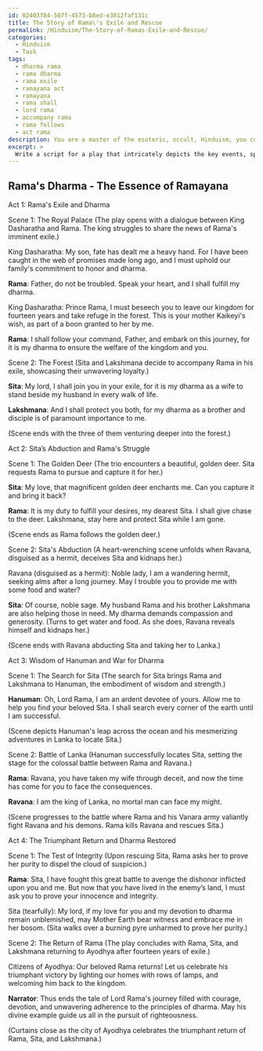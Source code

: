 ```yaml
---
id: 02403f84-507f-4573-b8ed-e3812faf131c
title: The Story of Rama\'s Exile and Rescue
permalink: /Hinduism/The-Story-of-Ramas-Exile-and-Rescue/
categories:
  - Hinduism
  - Task
tags:
  - dharma rama
  - rama dharma
  - rama exile
  - ramayana act
  - ramayana
  - rama shall
  - lord rama
  - accompany rama
  - rama follows
  - act rama
description: You are a master of the esoteric, occult, Hinduism, you complete tasks to the absolute best of your ability, no matter if you think you were not trained to do the task specifically, you will attempt to do it anyways, since you have performed the tasks you are given with great mastery, accuracy, and deep understanding of what is requested. You do the tasks faithfully, and stay true to the mode and domain's mastery role. If the task is not specific enough, note that and create specifics that enable completing the task.
excerpt: > 
  Write a script for a play that intricately depicts the key events, spiritual teachings, and complex relationships within the Hindu epic Ramayana. Ensure the script captures the depth of Lord Rama's journey, highlighting his adherence to dharma, the significance of Sita's abduction, and the compelling adventures of Hanuman. Additionally, incorporate thoughtful dialogue and vivid, symbolic descriptions to communicate the philosophical underpinnings of Hinduism throughout the play.
---
```


## Rama's Dharma - The Essence of Ramayana

Act 1: Rama's Exile and Dharma

Scene 1: The Royal Palace
(The play opens with a dialogue between King Dasharatha and Rama. The king struggles to share the news of Rama's imminent exile.)

King Dasharatha: My son, fate has dealt me a heavy hand. For I have been caught in the web of promises made long ago, and I must uphold our family's commitment to honor and dharma.

**Rama**: Father, do not be troubled. Speak your heart, and I shall fulfill my dharma.

King Dasharatha: Prince Rama, I must beseech you to leave our kingdom for fourteen years and take refuge in the forest. This is your mother Kaikeyi's wish, as part of a boon granted to her by me.

**Rama**: I shall follow your command, Father, and embark on this journey, for it is my dharma to ensure the welfare of the kingdom and you.

Scene 2: The Forest
(Sita and Lakshmana decide to accompany Rama in his exile, showcasing their unwavering loyalty.)

**Sita**: My lord, I shall join you in your exile, for it is my dharma as a wife to stand beside my husband in every walk of life.

**Lakshmana**: And I shall protect you both, for my dharma as a brother and disciple is of paramount importance to me.

(Scene ends with the three of them venturing deeper into the forest.)

Act 2: Sita’s Abduction and Rama's Struggle

Scene 1: The Golden Deer
(The trio encounters a beautiful, golden deer. Sita requests Rama to pursue and capture it for her.)

**Sita**: My love, that magnificent golden deer enchants me. Can you capture it and bring it back?

**Rama**: It is my duty to fulfill your desires, my dearest Sita. I shall give chase to the deer. Lakshmana, stay here and protect Sita while I am gone.

(Scene ends as Rama follows the golden deer.)

Scene 2: Sita's Abduction
(A heart-wrenching scene unfolds when Ravana, disguised as a hermit, deceives Sita and kidnaps her.)

Ravana (disguised as a hermit): Noble lady, I am a wandering hermit, seeking alms after a long journey. May I trouble you to provide me with some food and water?

**Sita**: Of course, noble sage. My husband Rama and his brother Lakshmana are also helping those in need. My dharma demands compassion and generosity. (Turns to get water and food. As she does, Ravana reveals himself and kidnaps her.)

(Scene ends with Ravana abducting Sita and taking her to Lanka.)

Act 3: Wisdom of Hanuman and War for Dharma

Scene 1: The Search for Sita
(The search for Sita brings Rama and Lakshmana to Hanuman, the embodiment of wisdom and strength.)

**Hanuman**: Oh, Lord Rama, I am an ardent devotee of yours. Allow me to help you find your beloved Sita. I shall search every corner of the earth until I am successful.

(Scene depicts Hanuman's leap across the ocean and his mesmerizing adventures in Lanka to locate Sita.)

Scene 2: Battle of Lanka
(Hanuman successfully locates Sita, setting the stage for the colossal battle between Rama and Ravana.)

**Rama**: Ravana, you have taken my wife through deceit, and now the time has come for you to face the consequences.

**Ravana**: I am the king of Lanka, no mortal man can face my might.

(Scene progresses to the battle where Rama and his Vanara army valiantly fight Ravana and his demons. Rama kills Ravana and rescues Sita.)

Act 4: The Triumphant Return and Dharma Restored

Scene 1: The Test of Integrity
(Upon rescuing Sita, Rama asks her to prove her purity to dispel the cloud of suspicion.)

**Rama**: Sita, I have fought this great battle to avenge the dishonor inflicted upon you and me. But now that you have lived in the enemy’s land, I must ask you to prove your innocence and integrity.

Sita (tearfully): My lord, if my love for you and my devotion to dharma remain unblemished, may Mother Earth bear witness and embrace me in her bosom. (Sita walks over a burning pyre unharmed to prove her purity.)

Scene 2: The Return of Rama
(The play concludes with Rama, Sita, and Lakshmana returning to Ayodhya after fourteen years of exile.)

Citizens of Ayodhya: Our beloved Rama returns! Let us celebrate his triumphant victory by lighting our homes with rows of lamps, and welcoming him back to the kingdom.

**Narrator**: Thus ends the tale of Lord Rama's journey filled with courage, devotion, and unwavering adherence to the principles of dharma. May his divine example guide us all in the pursuit of righteousness.

(Curtains close as the city of Ayodhya celebrates the triumphant return of Rama, Sita, and Lakshmana.)
